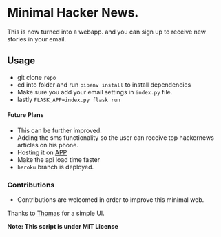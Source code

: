 # Minimal Hacker News.
This is now turned into a webapp.
and you can sign up to receive new stories in your email.

## Usage
- git clone `repo`
- cd into folder and run `pipenv install` to install dependencies
- Make sure you add your email settings in `index.py` file.
- lastly `FLASK_APP=index.py flask run `

#### Future Plans
- This can be further improved.
- Adding the sms functionality so the user can receive top hackernews articles on his phone.
- Hosting it on [APP](https://hackernews-minimal.herokuapp.com/) 
- Make the api load time faster
- `heroku` branch is deployed.

### Contributions
- Contributions are welcomed in order to improve this minimal web.

Thanks to [Thomas](https://twitter.com/thomAufresne) for a simple UI.

**Note: This script is under MIT License**
